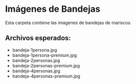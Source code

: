 # Imágenes de Bandejas

Esta carpeta contiene las imágenes de bandejas de mariscos.

## Archivos esperados:
- bandeja-1persona.jpg
- bandeja-1persona-premium.jpg
- bandeja-2personas.jpg
- bandeja-2personas-premium.jpg
- bandeja-4personas.jpg
- bandeja-4personas-premium.jpg
